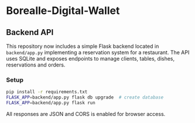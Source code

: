 # Borealle-Digital-Wallet

## Backend API

This repository now includes a simple Flask backend located in `backend/app.py` implementing a reservation system for a restaurant. The API uses SQLite and exposes endpoints to manage clients, tables, dishes, reservations and orders.

### Setup

```bash
pip install -r requirements.txt
FLASK_APP=backend/app.py flask db upgrade  # create database
FLASK_APP=backend/app.py flask run
```

All responses are JSON and CORS is enabled for browser access.
